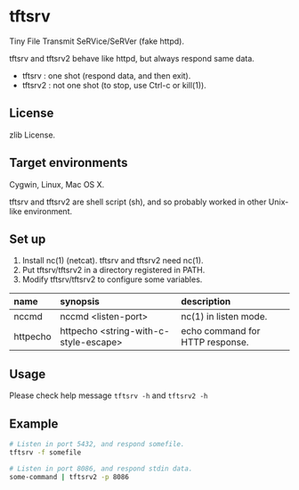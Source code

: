 tftsrv
======

Tiny File Transmit SeRVice/SeRVer (fake httpd).

tftsrv and tftsrv2 behave like httpd, but always respond same data.

* tftsrv : one shot (respond data, and then exit).
* tftsrv2 : not one shot (to stop, use Ctrl-c or kill(1)).

License
-------

zlib License.

Target environments
-------------------

Cygwin, Linux, Mac OS X.

tftsrv and tftsrv2 are shell script (sh), and so probably worked in other Unix-like environment.

Set up
------

1. Install nc(1) (netcat). tftsrv and tftsrv2 need nc(1).
2. Put tftsrv/tftsrv2 in a directory registered in PATH.
2. Modify tftsrv/tftsrv2 to configure some variables.

| name     | synopsis                                    | description                     |
|:---------|:--------------------------------------------|:--------------------------------|
| nccmd    | nccmd &lt;listen-port&gt;                   | nc(1) in listen mode.           |
| httpecho | httpecho &lt;string-with-c-style-escape&gt; | echo command for HTTP response. |

Usage
-----

Please check help message `tftsrv -h` and `tftsrv2 -h`

Example
-------

```sh
# Listen in port 5432, and respond somefile.
tftsrv -f somefile

# Listen in port 8086, and respond stdin data.
some-command | tftsrv2 -p 8086
```
